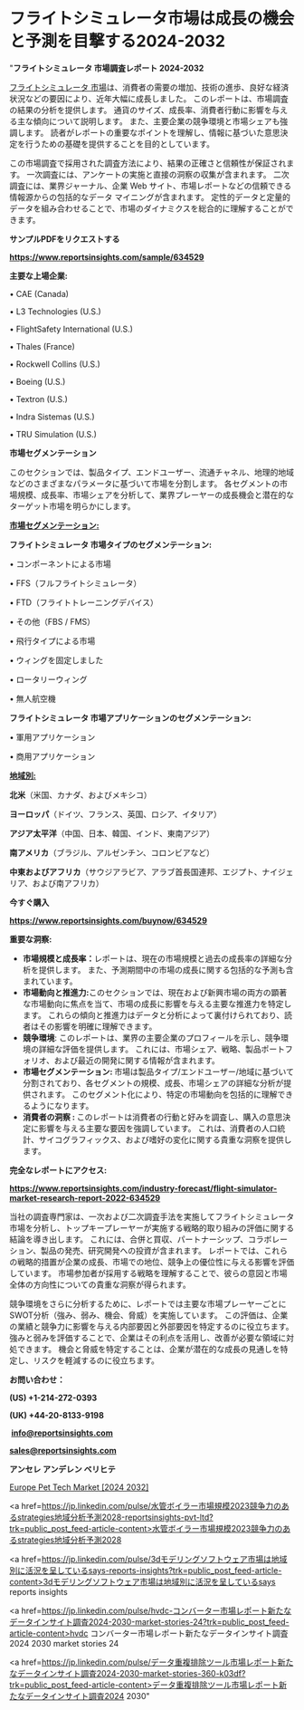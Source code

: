 # フライトシミュレータ市場は成長の機会と予測を目撃する2024-2032

"<strong>フライトシミュレータ 市場調査レポート 2024-2032</strong>

<a href=https://www.reportsinsights.com/sample/634529>フライトシミュレータ 市場</a>は、消費者の需要の増加、技術の進歩、良好な経済状況などの要因により、近年大幅に成長しました。 このレポートは、市場調査の結果の分析を提供します。 通貨のサイズ、成長率、消費者行動に影響を与える主な傾向について説明します。 また、主要企業の競争環境と市場シェアも強調します。 読者がレポートの重要なポイントを理解し、情報に基づいた意思決定を行うための基礎を提供することを目的としています。

この市場調査で採用された調査方法により、結果の正確さと信頼性が保証されます。 一次調査には、アンケートの実施と直接の洞察の収集が含まれます。 二次調査には、業界ジャーナル、企業 Web サイト、市場レポートなどの信頼できる情報源からの包括的なデータ マイニングが含まれます。 定性的データと定量的データを組み合わせることで、市場のダイナミクスを総合的に理解することができます。

<strong><b>サンプルPDFをリクエストする</b></strong>

<a href=https://www.reportsinsights.com/sample/634529><strong><u>https://www.reportsinsights.com/sample/634529</u></strong></a>

<strong>主要な上場企業:</strong>

• CAE (Canada)

• L3 Technologies (U.S.)

• FlightSafety International (U.S.)

• Thales (France)

• Rockwell Collins (U.S.)

• Boeing (U.S.)

• Textron (U.S.)

• Indra Sistemas (U.S.)

• TRU Simulation (U.S.)

<strong>市場セグメンテーション</strong>

このセクションでは、製品タイプ、エンドユーザー、流通チャネル、地理的地域などのさまざまなパラメータに基づいて市場を分割します。 各セグメントの市場規模、成長率、市場シェアを分析して、業界プレーヤーの成長機会と潜在的なターゲット市場を明らかにします。

<strong><u>市場セグメンテーション</u></strong><strong><u>:</u></strong>

<strong>フライトシミュレータ 市場タイプのセグメンテーション:</strong>

• コンポーネントによる市場

• FFS（フルフライトシミュレータ）

• FTD（フライトトレーニングデバイス）

• その他（FBS / FMS）

• 飛行タイプによる市場

• ウィングを固定しました

• ロータリーウィング

• 無人航空機

<strong>フライトシミュレータ 市場アプリケーションのセグメンテーション:</strong>

• 軍用アプリケーション

• 商用アプリケーション

<strong><u>地域別</u></strong><strong><u>:</u></strong>

<strong>北米</strong>（米国、カナダ、およびメキシコ）

<strong>ヨーロッパ</strong>（ドイツ、フランス、英国、ロシア、イタリア）

<strong>アジア太平洋</strong>（中国、日本、韓国、インド、東南アジア）

<strong>南アメリカ</strong>（ブラジル、アルゼンチン、コロンビアなど）

<strong>中東およびアフリカ</strong>（サウジアラビア、アラブ首長国連邦、エジプト、ナイジェリア、および南アフリカ）

<strong>今すぐ購入</strong>

<a href=https://www.reportsinsights.com/buynow/634529><strong><u>https://www.reportsinsights.com/buynow/634529</u></strong></a>

<strong>重要な洞察:</strong>
<ul>
  <li><strong>市場規模と成長率：</strong>レポートは、現在の市場規模と過去の成長率の詳細な分析を提供します。 また、予測期間中の市場の成長に関する包括的な予測も含まれています。</li>
  <li><strong>市場動向と推進力:</strong>このセクションでは、現在および新興市場の両方の顕著な市場動向に焦点を当て、市場の成長に影響を与える主要な推進力を特定します。 これらの傾向と推進力はデータと分析によって裏付けられており、読者はその影響を明確に理解できます。</li>
  <li><strong>競争環境</strong>: このレポートは、業界の主要企業のプロフィールを示し、競争環境の詳細な評価を提供します。 これには、市場シェア、戦略、製品ポートフォリオ、および最近の開発に関する情報が含まれます。</li>
  <li><strong>市場セグメンテーション: </strong>市場は製品タイプ/エンドユーザー/地域に基づいて分割されており、各セグメントの規模、成長、市場シェアの詳細な分析が提供されます。 このセグメント化により、特定の市場動向を包括的に理解できるようになります。</li>
  <li><strong>消費者の洞察 : </strong>このレポートは消費者の行動と好みを調査し、購入の意思決定に影響を与える主要な要因を強調しています。 これは、消費者の人口統計、サイコグラフィックス、および嗜好の変化に関する貴重な洞察を提供します。</li>
</ul>
<strong>完全なレポートにアクセス:</strong>

<a href=https://www.reportsinsights.com/industry-forecast/flight-simulator-market-research-report-2022-634529><strong><u><b>https://www.reportsinsights.com/industry-forecast/flight-simulator-market-research-report-2022-634529</b></u></strong></a>

当社の調査専門家は、一次および二次調査手法を実施してフライトシミュレータ市場を分析し、トップキープレーヤーが実施する戦略的取り組みの評価に関する結論を導き出します。 これには、合併と買収、パートナーシップ、コラボレーション、製品の発売、研究開発への投資が含まれます。 レポートでは、これらの戦略的措置が企業の成長、市場での地位、競争上の優位性に与える影響を評価しています。 市場参加者が採用する戦略を理解することで、彼らの意図と市場全体の方向性についての貴重な洞察が得られます。

競争環境をさらに分析するために、レポートでは主要な市場プレーヤーごとにSWOT分析（強み、弱み、機会、脅威）を実施しています。 この評価は、企業の業績と競争力に影響を与える内部要因と外部要因を特定するのに役立ちます。 強みと弱みを評価することで、企業はその利点を活用し、改善が必要な領域に対処できます。 機会と脅威を特定することは、企業が潜在的な成長の見通しを特定し、リスクを軽減するのに役立ちます。

<strong>お問い合わせ：</strong>

<strong>(US) +1-214-272-0393</strong>

<strong>(UK) +44-20-8133-9198</strong>

<strong> </strong><a href=info@reportsinsights.com><strong><u>info@reportsinsights.com</u></strong></a>

<a href=sales@reportsinsights.com><strong><u>sales@reportsinsights.com</u></strong></a>

<strong>アンセレ アンデレン ベリヒテ</strong>

<a href=https://www.linkedin.com/pulse/europe-pet-tech-market-analysis-identifying-veypf/>Europe Pet Tech Market [2024 2032]</a>

<a href=https://jp.linkedin.com/pulse/水管ボイラー市場規模2023競争力のあるstrategies地域分析予測2028-reportsinsights-pvt-ltd?trk=public_post_feed-article-content>水管ボイラー市場規模2023競争力のあるstrategies地域分析予測2028</a>

<a href=https://jp.linkedin.com/pulse/3dモデリングソフトウェア市場は地域別に活況を呈しているsays-reports-insights?trk=public_post_feed-article-content>3dモデリングソフトウェア市場は地域別に活況を呈しているsays reports insights</a>

<a href=https://jp.linkedin.com/pulse/hvdc-コンバーター市場レポート新たなデータインサイト調査2024-2030-market-stories-24?trk=public_post_feed-article-content>hvdc コンバーター市場レポート新たなデータインサイト調査2024 2030 market stories 24</a>

<a href=https://jp.linkedin.com/pulse/データ重複排除ツール市場レポート新たなデータインサイト調査2024-2030-market-stories-360-k03df?trk=public_post_feed-article-content>データ重複排除ツール市場レポート新たなデータインサイト調査2024 2030</a>"
